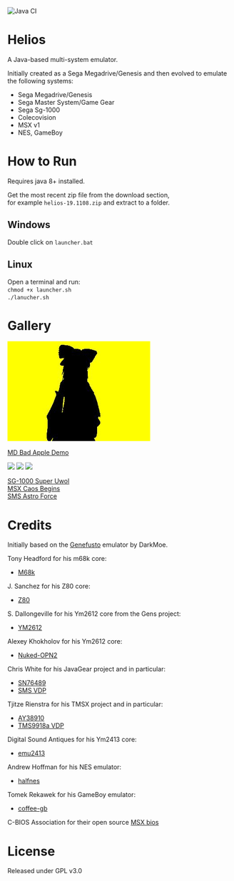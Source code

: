 ![Java CI](https://github.com/fedex81/helios/workflows/Java%20CI/badge.svg)

# Helios

A Java-based multi-system emulator.

Initially created as a Sega Megadrive/Genesis and then evolved to emulate
the following systems:
- Sega Megadrive/Genesis
- Sega Master System/Game Gear
- Sega Sg-1000
- Colecovision
- MSX v1
- NES, GameBoy

# How to Run
Requires java 8+ installed.

Get the most recent zip file from the download section,  
for example `helios-19.1108.zip` and extract to a folder.

## Windows
Double click on `launcher.bat`

## Linux
Open a terminal and run:  
`chmod +x launcher.sh`  
`./lanucher.sh`

# Gallery

![](res/site/bad_apple.gif)

[MD Bad Apple Demo](http://www.pouet.net/prod.php?which=60780)

<img src="res/site/super_uwol.png" width="300">    <img src="res/site/astro_force.png" width="300">    <img src="res/site/caos_begins.png" width="300">

[SG-1000 Super Uwol](http://www.mojontwins.com/juegos_mojonos/super-uwol-sg-1000)  
[MSX Caos Begins](http://msxdev.msxblue.com/?page_id=305)    
[SMS Astro Force](http://www.smspower.org/Homebrew/AstroForce-SMS) 




# Credits

Initially based on the [Genefusto](https://github.com/DarkMoe/genefusto) emulator by DarkMoe.

Tony Headford for his m68k core:
- [M68k](https://github.com/tonyheadford/m68k)

J. Sanchez for his Z80 core:
- [Z80](https://github.com/jsanchezv/Z80Core)

S. Dallongeville for his Ym2612 core from the Gens project:
- [YM2612](https://github.com/rofl0r/gens) 

Alexey Khokholov for his Ym2612 core:
- [Nuked-OPN2](https://github.com/nukeykt/Nuked-OPN2)

Chris White for his JavaGear project and in particular:
- [SN76489](http://javagear.sourceforge.net/source-repository.html)
- [SMS VDP](http://javagear.sourceforge.net/source-repository.html)

Tjitze Rienstra for his TMSX project and in particular:
- [AY38910](https://github.com/tjitze/TMSX)
- [TMS9918a VDP](https://github.com/tjitze/TMSX)

Digital Sound Antiques for his Ym2413 core:
- [emu2413](https://github.com/digital-sound-antiques/emu2413)

Andrew Hoffman for his NES emulator:
- [halfnes](https://github.com/andrew-hoffman/halfnes)

Tomek Rekawek for his GameBoy emulator:
- [coffee-gb](https://github.com/trekawek/coffee-gb)

C-BIOS Association for their open source [MSX bios](http://cbios.sourceforge.net/)

# License
Released under GPL v3.0
